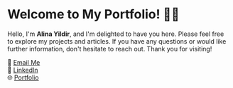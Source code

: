 # Welcome to My Portfolio! 👩‍💻

Hello, I'm **Alina Yildir**, and I'm delighted to have you here. Please feel free to explore my projects and articles. If you have any questions or would like further information, don't hesitate to reach out. Thank you for visiting!

📧 [Email Me](mailto:yildir.a.mdsa@gmail.com)  
🔗 [LinkedIn](https://www.linkedin.com/in/yildiramdsa/)  
🌐 [Portfolio](https://yildiramdsa.github.io)
